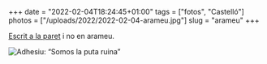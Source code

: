 +++
date = "2022-02-04T18:24:45+01:00"
tags = ["fotos", "Castelló"]
photos = ["/uploads/2022/2022-02-04-arameu.jpg"]
slug = "arameu"
+++

[Escrit a la paret](https://en.wikipedia.org/wiki/Belshazzar%27s_feast) i no en arameu.

<img alt="Adhesiu: “Somos la puta ruina”" src="/uploads/2022/2022-02-04-arameu.jpg">
